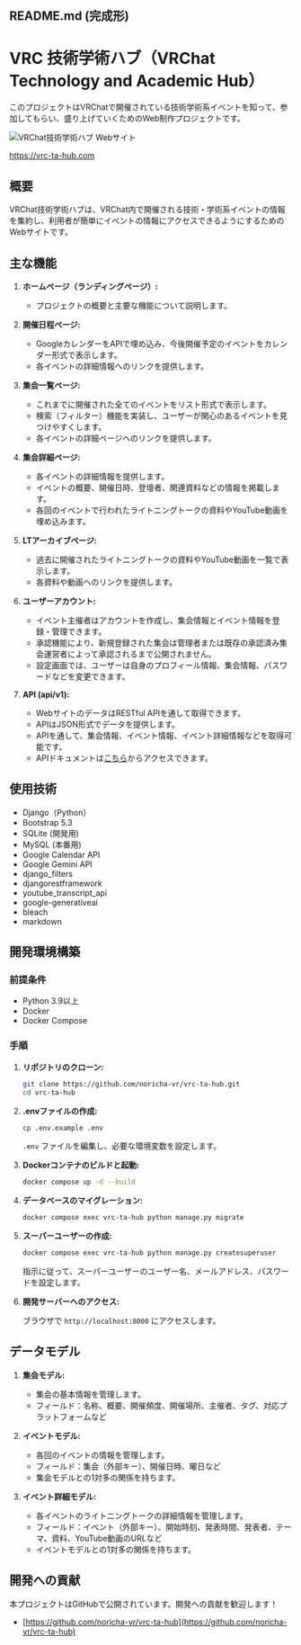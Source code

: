 ## README.md (完成形)

# VRC 技術学術ハブ（VRChat Technology and Academic Hub）

このプロジェクトはVRChatで開催されている技術学術系イベントを知って、参加してもらい、盛り上げていくためのWeb制作プロジェクトです。

![VRChat技術学術ハブ Webサイト](https://data.vrc-ta-hub.com/images/%E3%82%B9%E3%82%AF%E3%83%AA%E3%83%BC%E3%83%B3%E3%82%B7%E3%83%A7%E3%83%83%E3%83%88_2024-06-10_23.20.14-480.png)

https://vrc-ta-hub.com

## 概要

VRChat技術学術ハブは、VRChat内で開催される技術・学術系イベントの情報を集約し、利用者が簡単にイベントの情報にアクセスできるようにするためのWebサイトです。

## 主な機能

1. **ホームページ（ランディングページ）:**
    - プロジェクトの概要と主要な機能について説明します。

2. **開催日程ページ:**
    - GoogleカレンダーをAPIで埋め込み、今後開催予定のイベントをカレンダー形式で表示します。
    - 各イベントの詳細情報へのリンクを提供します。

3. **集会一覧ページ:**
    - これまでに開催された全てのイベントをリスト形式で表示します。
    - 検索（フィルター）機能を実装し、ユーザーが関心のあるイベントを見つけやすくします。
    - 各イベントの詳細ページへのリンクを提供します。

4. **集会詳細ページ:**
    - 各イベントの詳細情報を提供します。
    - イベントの概要、開催日時、登壇者、関連資料などの情報を掲載します。
    - 各回のイベントで行われたライトニングトークの資料やYouTube動画を埋め込みます。

5. **LTアーカイブページ:**
    - 過去に開催されたライトニングトークの資料やYouTube動画を一覧で表示します。
    - 各資料や動画へのリンクを提供します。

6. **ユーザーアカウント:**
    - イベント主催者はアカウントを作成し、集会情報とイベント情報を登録・管理できます。
    - 承認機能により、新規登録された集会は管理者または既存の承認済み集会運営者によって承認されるまで公開されません。
    - 設定画面では、ユーザーは自身のプロフィール情報、集会情報、パスワードなどを変更できます。

7. **API (api/v1):**
    - WebサイトのデータはRESTful APIを通して取得できます。
    - APIはJSON形式でデータを提供します。
    - APIを通して、集会情報、イベント情報、イベント詳細情報などを取得可能です。
    - APIドキュメントは[こちら](https://vrc-ta-hub.com/api/v1/)からアクセスできます。

## 使用技術

- Django（Python）
- Bootstrap 5.3
- SQLite (開発用)
- MySQL (本番用)
- Google Calendar API
- Google Gemini API
- django_filters
- djangorestframework
- youtube_transcript_api
- google-generativeai
- bleach
- markdown

## 開発環境構築

### 前提条件

- Python 3.9以上
- Docker
- Docker Compose

### 手順

1. **リポジトリのクローン:**

   ```bash
   git clone https://github.com/noricha-vr/vrc-ta-hub.git
   cd vrc-ta-hub
   ```

2. **.envファイルの作成:**

   ```bash
   cp .env.example .env
   ```

   `.env` ファイルを編集し、必要な環境変数を設定します。

3. **Dockerコンテナのビルドと起動:**

   ```bash
   docker compose up -d --build
   ```

4. **データベースのマイグレーション:**

   ```bash
   docker compose exec vrc-ta-hub python manage.py migrate
   ```

5. **スーパーユーザーの作成:**

   ```bash
   docker compose exec vrc-ta-hub python manage.py createsuperuser
   ```

   指示に従って、スーパーユーザーのユーザー名、メールアドレス、パスワードを設定します。

6. **開発サーバーへのアクセス:**

   ブラウザで `http://localhost:8000` にアクセスします。

## データモデル

1. **集会モデル:**
    - 集会の基本情報を管理します。
    - フィールド：名称、概要、開催頻度、開催場所、主催者、タグ、対応プラットフォームなど

2. **イベントモデル:**
    - 各回のイベントの情報を管理します。
    - フィールド：集会（外部キー）、開催日時、曜日など
    - 集会モデルとの1対多の関係を持ちます。

3. **イベント詳細モデル:**
    - 各イベントのライトニングトークの詳細情報を管理します。
    - フィールド：イベント（外部キー）、開始時刻、発表時間、発表者、テーマ、資料、YouTube動画のURLなど
    - イベントモデルとの1対多の関係を持ちます。

## 開発への貢献

本プロジェクトはGitHubで公開されています。開発への貢献を歓迎します！

- [https://github.com/noricha-vr/vrc-ta-hub](https://github.com/noricha-vr/vrc-ta-hub)
